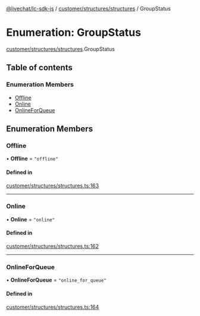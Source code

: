 [@livechat/lc-sdk-js](../README.md) / [customer/structures/structures](../modules/customer_structures_structures.md) / GroupStatus

# Enumeration: GroupStatus

[customer/structures/structures](../modules/customer_structures_structures.md).GroupStatus

## Table of contents

### Enumeration Members

- [Offline](customer_structures_structures.GroupStatus.md#offline)
- [Online](customer_structures_structures.GroupStatus.md#online)
- [OnlineForQueue](customer_structures_structures.GroupStatus.md#onlineforqueue)

## Enumeration Members

### Offline

• **Offline** = ``"offline"``

#### Defined in

[customer/structures/structures.ts:163](https://github.com/livechat/lc-sdk-js/blob/d267eeb/src/customer/structures/structures.ts#L163)

___

### Online

• **Online** = ``"online"``

#### Defined in

[customer/structures/structures.ts:162](https://github.com/livechat/lc-sdk-js/blob/d267eeb/src/customer/structures/structures.ts#L162)

___

### OnlineForQueue

• **OnlineForQueue** = ``"online_for_queue"``

#### Defined in

[customer/structures/structures.ts:164](https://github.com/livechat/lc-sdk-js/blob/d267eeb/src/customer/structures/structures.ts#L164)
